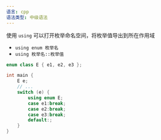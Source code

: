 ```yaml
---
语言: cpp
语法类型: 中级语法
---
```

使用 `using` 可以打开枚举命名空间，将枚举值导出到所在作用域
* `using enum 枚举名`
* `using 枚举名::枚举值`

```cpp
enum class E { e1, e2, e3 };

int main {
    E e;
    // ...
    switch (e) {
        using enum E;
        case e1:break;
        case e2:break;
        case e3:break;
        default:;
    }
}
```